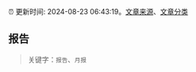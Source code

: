 :alarm_clock: 更新时间: 2024-08-23 06:43:19。[文章来源](/README.md)、[文章分类](/TAGS.md)

## 报告


> 关键字：`报告`、`月报`



